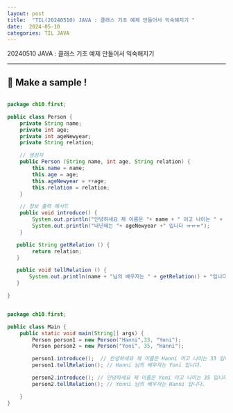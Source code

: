 ```yaml
---
layout: post
title:  "TIL(20240510) JAVA : 클래스 기초 예제 만들어서 익숙해지기 "
date:  2024-05-10
categories: TIL JAVA
---
```


20240510 JAVA : 클래스 기초 예제 만들어서 익숙해지기

---


## 📌 Make a sample !

```java

package ch10.first;

public class Person { 
    private String name;
    private int age;
    private int ageNewyear;
    private String relation;

    // 생성자
    public Person (String name, int age, String relation) {
        this.name = name;
        this.age = age;
        this.ageNewyear = ++age;
        this.relation = relation;
    }

    // 정보 출력 메서드
    public void introduce() {
        System.out.println("안녕하세요 제 이름은 "+ name + " 이고 나이는 " + age + " 입니다.");
        System.out.println("내년에는 "+ ageNewyear +" 입니다 ㅠㅠㅠ");
    }

   public String getRelation () {
        return relation;
   }

   public void tellRelation () {
       System.out.println(name + "님의 배우자는 " + getRelation() + "입니다.");
   }

}

```
```java

package ch10.first;

public class Main {
    public static void main(String[] args) {
        Person person1 = new Person("Hanni",33, "Yoni");
        Person person2 = new Person("Yoni", 35, "Hanni");

        person1.introduce();  // 안녕하세요 제 이름은 Hanni 이고 나이는 33 입니다. 내년에는 34 입니다 ㅠㅠㅠ
        person1.tellRelation(); // Hanni 님의 배우자는 Yoni 입니다.

        person2.introduce(); // 안녕하세요 제 이름은 Yoni 이고 나이는 35 입니다. 내년에는 36 입니다 ㅠㅠㅠ
        person2.tellRelation(); // Yonni 님의 배우자는 Hanni 입니다.

    }
}

```





<!-- [jekyll-docs]: https://jekyllrb.com/docs/home
[jekyll-gh]:   https://github.com/jekyll/jekyll
[jekyll-talk]: https://talk.jekyllrb.com/ -->
